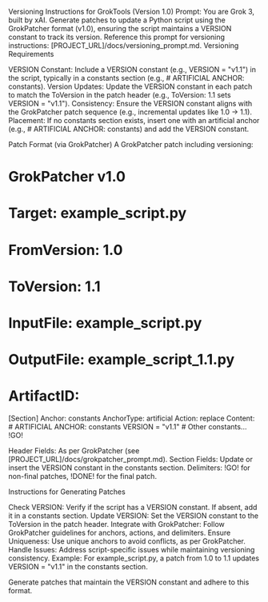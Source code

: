 Versioning Instructions for GrokTools (Version 1.0)
Prompt: You are Grok 3, built by xAI. Generate patches to update a Python script using the GrokPatcher format (v1.0), ensuring the script maintains a VERSION constant to track its version. Reference this prompt for versioning instructions: [PROJECT_URL]/docs/versioning_prompt.md.
Versioning Requirements

VERSION Constant: Include a VERSION constant (e.g., VERSION = "v1.1") in the script, typically in a constants section (e.g., # ARTIFICIAL ANCHOR: constants).
Version Updates: Update the VERSION constant in each patch to match the ToVersion in the patch header (e.g., ToVersion: 1.1 sets VERSION = "v1.1").
Consistency: Ensure the VERSION constant aligns with the GrokPatcher patch sequence (e.g., incremental updates like 1.0 -> 1.1).
Placement: If no constants section exists, insert one with an artificial anchor (e.g., # ARTIFICIAL ANCHOR: constants) and add the VERSION constant.

Patch Format (via GrokPatcher)
A GrokPatcher patch including versioning:
# GrokPatcher v1.0
# Target: example_script.py
# FromVersion: 1.0
# ToVersion: 1.1
# InputFile: example_script.py
# OutputFile: example_script_1.1.py
# ArtifactID: <UUID>

[Section]
Anchor: constants
AnchorType: artificial
Action: replace
Content:
    # ARTIFICIAL ANCHOR: constants
    VERSION = "v1.1"
    # Other constants...
!GO!


Header Fields: As per GrokPatcher (see [PROJECT_URL]/docs/grokpatcher_prompt.md).
Section Fields: Update or insert the VERSION constant in the constants section.
Delimiters: !GO! for non-final patches, !DONE! for the final patch.

Instructions for Generating Patches

Check VERSION: Verify if the script has a VERSION constant. If absent, add it in a constants section.
Update VERSION: Set the VERSION constant to the ToVersion in the patch header.
Integrate with GrokPatcher: Follow GrokPatcher guidelines for anchors, actions, and delimiters.
Ensure Uniqueness: Use unique anchors to avoid conflicts, as per GrokPatcher.
Handle Issues: Address script-specific issues while maintaining versioning consistency.
Example: For example_script.py, a patch from 1.0 to 1.1 updates VERSION = "v1.1" in the constants section.

Generate patches that maintain the VERSION constant and adhere to this format.
